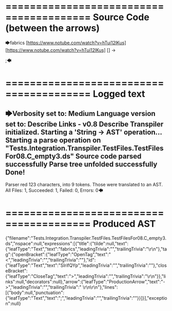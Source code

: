 ========================================
Source Code (between the arrows)
========================================

🡆fabrics
<SIrifQYp>
[https://www.notube.com/watch?v=hTui12lKus]
[https://www.notube.com/watch?v=hTui12lKus]
[]
-> 

;🡄

========================================
Logged text
========================================

🡆Verbosity set to: Medium
Language version set to: Describe Links - v0.8
Describe Transpiler initialized.
Starting a 'String -> AST' operation...
Starting a parse operation on "Tests.Integration.Transpiler.TestFiles.TestFilesFor08.C_empty3.ds"
Source code parsed successfully
Parse tree unfolded successfully
Done!
------------------------
Parser red 123 characters, into 9 tokens.
Those were translated to an AST.
All Files: 1, Succeeded: 1, Failed: 0, Errors: 0🡄

========================================
Produced AST
========================================

{"filename":"Tests.Integration.Transpiler.TestFiles.TestFilesFor08.C_empty3.ds","nspace":null,"expressions":[{"title":{"tilde":null,"text":{"leafType":"Text","text":"fabrics","leadingTrivia":"","trailingTrivia":"\r\n"},"tag":{"openBracket":{"leafType":"OpenTag","text":"<","leadingTrivia":"","trailingTrivia":""},"id":{"leafType":"Text","text":"SIrifQYp","leadingTrivia":"","trailingTrivia":""},"closeBracket":{"leafType":"CloseTag","text":">","leadingTrivia":"","trailingTrivia":"\r\n"}},"links":null,"decorators":null},"arrow":{"leafType":"ProductionArrow","text":"->","leadingTrivia":"","trailingTrivia":" \r\n\r\n"},"lines":[{"body":null,"punctuation":{"leafType":"Text","text":";","leadingTrivia":"","trailingTrivia":""}}]}],"exception":null}